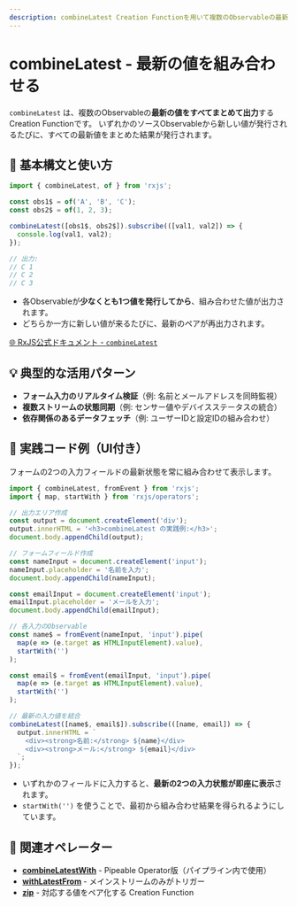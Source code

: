 ```yaml
---
description: combineLatest Creation Functionを用いて複数のObservableの最新値を組み合わせる方法と、UIやフォーム入力への応用例を紹介します。
---
```


# combineLatest - 最新の値を組み合わせる

`combineLatest` は、複数のObservableの**最新の値をすべてまとめて出力**するCreation Functionです。
いずれかのソースObservableから新しい値が発行されるたびに、すべての最新値をまとめた結果が発行されます。

## 🔰 基本構文と使い方

```ts
import { combineLatest, of } from 'rxjs';

const obs1$ = of('A', 'B', 'C');
const obs2$ = of(1, 2, 3);

combineLatest([obs1$, obs2$]).subscribe(([val1, val2]) => {
  console.log(val1, val2);
});

// 出力:
// C 1
// C 2
// C 3
```

- 各Observableが**少なくとも1つ値を発行してから**、組み合わせた値が出力されます。
- どちらか一方に新しい値が来るたびに、最新のペアが再出力されます。

[🌐 RxJS公式ドキュメント - `combineLatest`](https://rxjs.dev/api/index/function/combineLatest)


## 💡 典型的な活用パターン

- **フォーム入力のリアルタイム検証**（例: 名前とメールアドレスを同時監視）
- **複数ストリームの状態同期**（例: センサー値やデバイスステータスの統合）
- **依存関係のあるデータフェッチ**（例: ユーザーIDと設定IDの組み合わせ）

## 🧠 実践コード例（UI付き）

フォームの2つの入力フィールドの最新状態を常に組み合わせて表示します。

```ts
import { combineLatest, fromEvent } from 'rxjs';
import { map, startWith } from 'rxjs/operators';

// 出力エリア作成
const output = document.createElement('div');
output.innerHTML = '<h3>combineLatest の実践例:</h3>';
document.body.appendChild(output);

// フォームフィールド作成
const nameInput = document.createElement('input');
nameInput.placeholder = '名前を入力';
document.body.appendChild(nameInput);

const emailInput = document.createElement('input');
emailInput.placeholder = 'メールを入力';
document.body.appendChild(emailInput);

// 各入力のObservable
const name$ = fromEvent(nameInput, 'input').pipe(
  map(e => (e.target as HTMLInputElement).value),
  startWith('')
);

const email$ = fromEvent(emailInput, 'input').pipe(
  map(e => (e.target as HTMLInputElement).value),
  startWith('')
);

// 最新の入力値を結合
combineLatest([name$, email$]).subscribe(([name, email]) => {
  output.innerHTML = `
    <div><strong>名前:</strong> ${name}</div>
    <div><strong>メール:</strong> ${email}</div>
  `;
});
```

- いずれかのフィールドに入力すると、**最新の2つの入力状態が即座に表示**されます。
- `startWith('')` を使うことで、最初から組み合わせ結果を得られるようにしています。


## 🔗 関連オペレーター

- **[combineLatestWith](/guide/operators/combination/combineLatestWith)** - Pipeable Operator版（パイプライン内で使用）
- **[withLatestFrom](/guide/operators/combination/withLatestFrom)** - メインストリームのみがトリガー
- **[zip](/guide/creation-functions/zip)** - 対応する値をペア化する Creation Function
